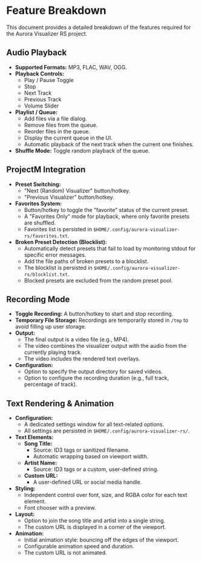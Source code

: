 # Feature Breakdown

This document provides a detailed breakdown of the features required for the Aurora Visualizer RS project.

## Audio Playback

-   **Supported Formats:** MP3, FLAC, WAV, OGG.
-   **Playback Controls:**
    -   Play / Pause Toggle
    -   Stop
    -   Next Track
    -   Previous Track
    -   Volume Slider
-   **Playlist / Queue:**
    -   Add files via a file dialog.
    -   Remove files from the queue.
    -   Reorder files in the queue.
    -   Display the current queue in the UI.
    -   Automatic playback of the next track when the current one finishes.
-   **Shuffle Mode:** Toggle random playback of the queue.

## ProjectM Integration

-   **Preset Switching:**
    -   "Next (Random) Visualizer" button/hotkey.
    -   "Previous Visualizer" button/hotkey.
-   **Favorites System:**
    -   Button/hotkey to toggle the "favorite" status of the current preset.
    -   A "Favorites Only" mode for playback, where only favorite presets are shuffled.
    -   Favorites list is persisted in `$HOME/.config/aurora-visualizer-rs/favorites.txt`.
-   **Broken Preset Detection (Blocklist):**
    -   Automatically detect presets that fail to load by monitoring stdout for specific error messages.
    -   Add the file paths of broken presets to a blocklist.
    -   The blocklist is persisted in `$HOME/.config/aurora-visualizer-rs/blocklist.txt`.
    -   Blocked presets are excluded from the random preset pool.

## Recording Mode

-   **Toggle Recording:** A button/hotkey to start and stop recording.
-   **Temporary File Storage:** Recordings are temporarily stored in `/tmp` to avoid filling up user storage.
-   **Output:**
    -   The final output is a video file (e.g., MP4).
    -   The video combines the visualizer output with the audio from the currently playing track.
    -   The video includes the rendered text overlays.
-   **Configuration:**
    -   Option to specify the output directory for saved videos.
    -   Option to configure the recording duration (e.g., full track, percentage of track).

## Text Rendering & Animation

-   **Configuration:**
    -   A dedicated settings window for all text-related options.
    -   All settings are persisted in `$HOME/.config/aurora-visualizer-rs/`.
-   **Text Elements:**
    -   **Song Title:**
        -   Source: ID3 tags or sanitized filename.
        -   Automatic wrapping based on viewport width.
    -   **Artist Name:**
        -   Source: ID3 tags or a custom, user-defined string.
    -   **Custom URL:**
        -   A user-defined URL or social media handle.
-   **Styling:**
    -   Independent control over font, size, and RGBA color for each text element.
    -   Font chooser with a preview.
-   **Layout:**
    -   Option to join the song title and artist into a single string.
    -   The custom URL is displayed in a corner of the viewport.
-   **Animation:**
    -   Initial animation style: bouncing off the edges of the viewport.
    -   Configurable animation speed and duration.
    -   The custom URL is not animated.
